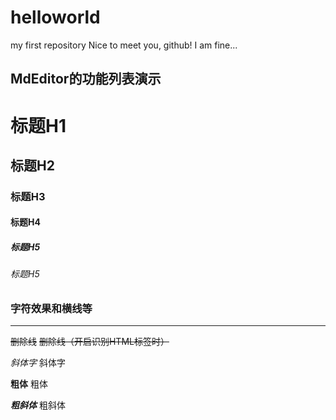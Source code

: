 # helloworld
my first repository
Nice to meet you, github!
I am fine...

## MdEditor的功能列表演示

# 标题H1

## 标题H2

### 标题H3

#### 标题H4

##### 标题H5

###### 标题H5

### 字符效果和横线等
----

~~删除线~~ <s>删除线（开启识别HTML标签时）</s>

*斜体字*      斜体字

**粗体**  粗体

***粗斜体*** 粗斜体



  
